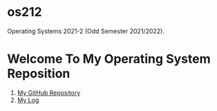# os212
Operating Systems 2021-2 (Odd Semester 2021/2022).
# Welcome To My Operating System Reposition
1. [My GitHub Repository](https://github.com/aryafchandra/os212)
2. [My Log](https://github.com/aryafchandra/os212/blob/master/TXT/mylog.txt) 
